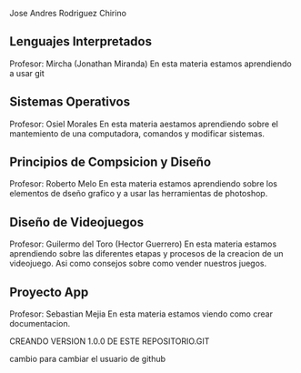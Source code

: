Jose Andres Rodriguez Chirino

## Lenguajes Interpretados

Profesor: Mircha (Jonathan Miranda)
En esta materia estamos aprendiendo a usar git

## Sistemas Operativos

Profesor: Osiel Morales
En esta materia aestamos aprendiendo sobre el mantemiento de una computadora, comandos y modificar sistemas.

## Principios de Compsicion y Diseño

Profesor: Roberto Melo
En esta materia estamos aprendiendo sobre los elementos de dseño grafico y a usar las herramientas de photoshop.

## Diseño de Videojuegos

Profesor: Guilermo del Toro (Hector Guerrero)
En esta materia estamos aprendiendo sobre las diferentes etapas y procesos de la creacion de un videojuego. Asi como consejos sobre como vender nuestros juegos.

## Proyecto App

Profesor: Sebastian Mejia
En esta materia estamos viendo como crear documentacion.

CREANDO VERSION 1.0.0 DE ESTE REPOSITORIO.GIT 

cambio para cambiar el usuario de github